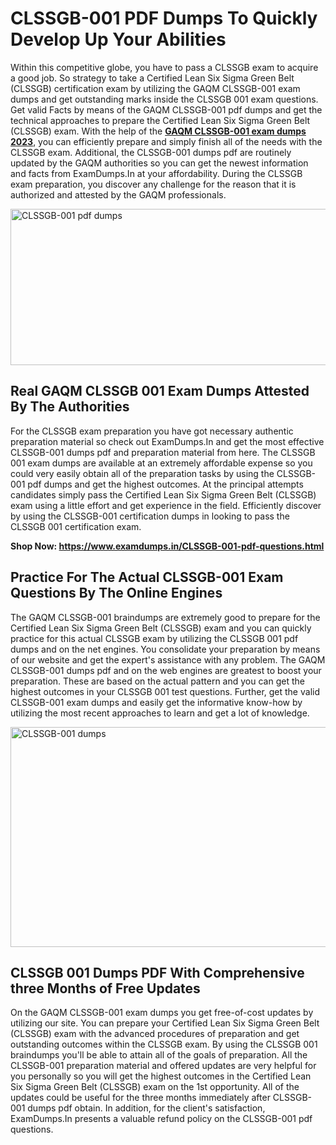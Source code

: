 <h1><strong>CLSSGB-001 PDF Dumps To Quickly Develop Up Your Abilities</strong></h1>
<p>Within this competitive globe, you have to pass a CLSSGB exam to acquire a good job. So strategy to take a Certified Lean Six Sigma Green Belt (CLSSGB) certification exam by utilizing the GAQM CLSSGB-001 exam dumps and get outstanding marks inside the CLSSGB 001 exam questions. Get valid Facts by means of the GAQM CLSSGB-001 pdf dumps and get the technical approaches to prepare the Certified Lean Six Sigma Green Belt (CLSSGB) exam. With the help of the <strong><a href="https://www.examdumps.in/CLSSGB-001-pdf-questions.html">GAQM CLSSGB-001 exam dumps 2023</a></strong>, you can efficiently prepare and simply finish all of the needs with the CLSSGB exam. Additional, the CLSSGB-001 dumps pdf are routinely updated by the GAQM authorities so you can get the newest information and facts from ExamDumps.In at your affordability. During the CLSSGB exam preparation, you discover any challenge for the reason that it is authorized and attested by the GAQM professionals.</p>
<p><img src="https://i.ibb.co/zxJwW90/Copy-of-Online-Classes-Twitter-header-post-Made-with-Poster-My-Wall-1.png" alt="CLSSGB-001 pdf dumps" width="750" height="250" /></p>
<h2><strong>Real GAQM CLSSGB 001 Exam Dumps Attested By The Authorities</strong></h2>
<p>For the CLSSGB exam preparation you have got necessary authentic preparation material so check out ExamDumps.In and get the most effective CLSSGB-001 dumps pdf and preparation material from here. The CLSSGB 001 exam dumps are available at an extremely affordable expense so you could very easily obtain all of the preparation tasks by using the CLSSGB-001 pdf dumps and get the highest outcomes. At the principal attempts candidates simply pass the Certified Lean Six Sigma Green Belt (CLSSGB) exam using a little effort and get experience in the field. Efficiently discover by using the CLSSGB-001 certification dumps in looking to pass the CLSSGB 001 certification exam.</p>
<p><strong>Shop Now:&nbsp;<a href="https://www.examdumps.in/CLSSGB-001-pdf-questions.html">https://www.examdumps.in/CLSSGB-001-pdf-questions.html</a></strong></p>
<h2><strong>Practice For The Actual CLSSGB-001 Exam Questions By The Online Engines</strong></h2>
<p>The GAQM CLSSGB-001 braindumps are extremely good to prepare for the Certified Lean Six Sigma Green Belt (CLSSGB) exam and you can quickly practice for this actual CLSSGB exam by utilizing the CLSSGB 001 pdf dumps and on the net engines. You consolidate your preparation by means of our website and get the expert's assistance with any problem. The GAQM CLSSGB-001 dumps pdf and on the web engines are greatest to boost your preparation. These are based on the actual pattern and you can get the highest outcomes in your CLSSGB 001 test questions. Further, get the valid CLSSGB-001 exam dumps and easily get the informative know-how by utilizing the most recent approaches to learn and get a lot of knowledge.</p>
<p><a href="https://www.examdumps.in/CLSSGB-001-pdf-questions.html"><img src="https://i.ibb.co/QkNtdwY/Copy-of-Zoom-Online-Classes-Facebook-Share-Po-Made-with-Poster-My-Wall-1.jpg" alt="CLSSGB-001 dumps" width="670" height="352" /></a></p>
<h2><strong>CLSSGB 001 Dumps PDF With Comprehensive three Months of Free Updates</strong></h2>
<p>On the GAQM CLSSGB-001 exam dumps you get free-of-cost updates by utilizing our site. You can prepare your Certified Lean Six Sigma Green Belt (CLSSGB) exam with the advanced procedures of preparation and get outstanding outcomes within the CLSSGB exam. By using the CLSSGB 001 braindumps you'll be able to attain all of the goals of preparation. All the CLSSGB-001 preparation material and offered updates are very helpful for you personally so you will get the highest outcomes in the Certified Lean Six Sigma Green Belt (CLSSGB) exam on the 1st opportunity. All of the updates could be useful for the three months immediately after CLSSGB-001 dumps pdf obtain. In addition, for the client's satisfaction, ExamDumps.In presents a valuable refund policy on the CLSSGB-001 pdf questions.</p>
